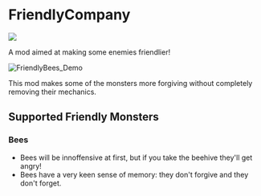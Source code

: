 # FriendlyCompany

[![](https://img.shields.io/badge/ravingdead-FriendlyCompany-blue?logo=thunderstore)](https://thunderstore.io/c/lethal-company/p/ravingdead/FriendlyCompany/)

A mod aimed at making some enemies friendlier!

![FriendlyBees_Demo](https://github.com/RavingDead/LC_FriendlyCompany/assets/154840527/21e57bee-f068-490f-a397-c200aa59c856)

This mod makes some of the monsters more forgiving without completely removing their mechanics.

## Supported Friendly Monsters
### Bees
- Bees will be innoffensive at first, but if you take the beehive they'll get angry!
- Bees have a very keen sense of memory: they don't forgive and they don't forget.

